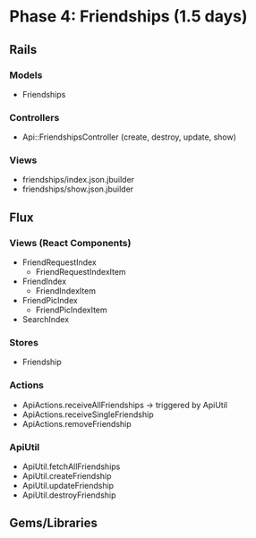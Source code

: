 # Phase 4: Friendships (1.5 days)

## Rails
### Models
* Friendships

### Controllers
* Api::FriendshipsController (create, destroy, update, show)

### Views
* friendships/index.json.jbuilder
* friendships/show.json.jbuilder

## Flux
### Views (React Components)
* FriendRequestIndex
  - FriendRequestIndexItem
* FriendIndex
  - FriendIndexItem
* FriendPicIndex
  - FriendPicIndexItem
* SearchIndex

### Stores
* Friendship

### Actions
* ApiActions.receiveAllFriendships -> triggered by ApiUtil
* ApiActions.receiveSingleFriendship
* ApiActions.removeFriendship

### ApiUtil
* ApiUtil.fetchAllFriendships
* ApiUtil.createFriendship
* ApiUtil.updateFriendship
* ApiUtil.destroyFriendship

## Gems/Libraries
